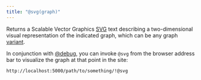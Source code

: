 ```yaml
---
title: "@svg(graph)"
---
```


Returns a Scalable Vector Graphics [SVG](https://developer.mozilla.org/en-US/docs/Web/SVG) text describing a two-dimensional visual representation of the indicated graph, which can be any graph [variant](/core/variants.html).

In conjunction with [@debug](@debug.html), you can invoke `@svg` from the browser address bar to visualize the graph at that point in the site:

```
http://localhost:5000/path/to/something/!@svg
```
